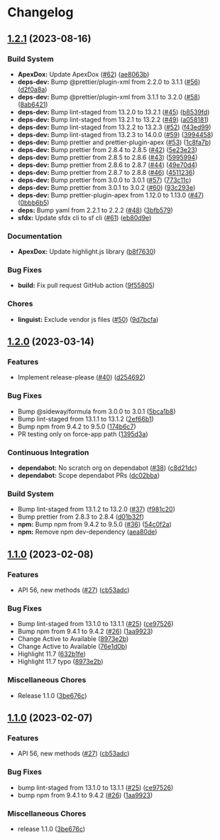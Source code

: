 # Changelog

## [1.2.1](https://github.com/dschach/record-types/compare/record-types-v1.2.0...record-types-v1.2.1) (2023-08-16)


### Build System

* **ApexDox:** Update ApexDox ([#62](https://github.com/dschach/record-types/issues/62)) ([ae8063b](https://github.com/dschach/record-types/commit/ae8063b090728a7f0530f9c46a97df0dfa5225cf))
* **deps-dev:** Bump @prettier/plugin-xml from 2.2.0 to 3.1.1 ([#56](https://github.com/dschach/record-types/issues/56)) ([d2f0a8a](https://github.com/dschach/record-types/commit/d2f0a8a4f225446e0f9a838281bfc4972ae8f5ac))
* **deps-dev:** Bump @prettier/plugin-xml from 3.1.1 to 3.2.0 ([#58](https://github.com/dschach/record-types/issues/58)) ([8ab6421](https://github.com/dschach/record-types/commit/8ab642103fac451268a643c34416531fe656a4af))
* **deps-dev:** Bump lint-staged from 13.2.0 to 13.2.1 ([#45](https://github.com/dschach/record-types/issues/45)) ([b8539fd](https://github.com/dschach/record-types/commit/b8539fdcc666ea4e5347952217b69d866179b360))
* **deps-dev:** Bump lint-staged from 13.2.1 to 13.2.2 ([#49](https://github.com/dschach/record-types/issues/49)) ([a058181](https://github.com/dschach/record-types/commit/a0581810b58034ad269efc70069b5ade03768c11))
* **deps-dev:** Bump lint-staged from 13.2.2 to 13.2.3 ([#52](https://github.com/dschach/record-types/issues/52)) ([f43ed99](https://github.com/dschach/record-types/commit/f43ed99571353fbc660c50b2b8316c825121c004))
* **deps-dev:** Bump lint-staged from 13.2.3 to 14.0.0 ([#59](https://github.com/dschach/record-types/issues/59)) ([3994458](https://github.com/dschach/record-types/commit/39944583e67d94ca7109348bbb8d273c623f0004))
* **deps-dev:** Bump prettier and prettier-plugin-apex ([#53](https://github.com/dschach/record-types/issues/53)) ([1c8fa7b](https://github.com/dschach/record-types/commit/1c8fa7b2b054b8d8ca04ca687c629604baa0ade3))
* **deps-dev:** Bump prettier from 2.8.4 to 2.8.5 ([#42](https://github.com/dschach/record-types/issues/42)) ([5e23e23](https://github.com/dschach/record-types/commit/5e23e23b61657ad84ece14b1167786c457a01ffc))
* **deps-dev:** Bump prettier from 2.8.5 to 2.8.6 ([#43](https://github.com/dschach/record-types/issues/43)) ([5995994](https://github.com/dschach/record-types/commit/5995994b4d3b4c66df5f045cdf41b58885936db4))
* **deps-dev:** Bump prettier from 2.8.6 to 2.8.7 ([#44](https://github.com/dschach/record-types/issues/44)) ([49e70d4](https://github.com/dschach/record-types/commit/49e70d47e2599217ec6bc8a3bdd0a61e0598923e))
* **deps-dev:** Bump prettier from 2.8.7 to 2.8.8 ([#46](https://github.com/dschach/record-types/issues/46)) ([4511236](https://github.com/dschach/record-types/commit/45112367d01159858060a557fcee29afc94ef709))
* **deps-dev:** Bump prettier from 3.0.0 to 3.0.1 ([#57](https://github.com/dschach/record-types/issues/57)) ([773c11c](https://github.com/dschach/record-types/commit/773c11cca3bcfb4e42904a7f23b643d30aa8efb8))
* **deps-dev:** Bump prettier from 3.0.1 to 3.0.2 ([#60](https://github.com/dschach/record-types/issues/60)) ([93c293e](https://github.com/dschach/record-types/commit/93c293e30c5d6f38de85ad25d744a24713f47700))
* **deps-dev:** Bump prettier-plugin-apex from 1.12.0 to 1.13.0 ([#47](https://github.com/dschach/record-types/issues/47)) ([0bbb6b5](https://github.com/dschach/record-types/commit/0bbb6b5b46c2f7d0eddd1a486cfb37b33b43d062))
* **deps:** Bump yaml from 2.2.1 to 2.2.2 ([#48](https://github.com/dschach/record-types/issues/48)) ([3bfb579](https://github.com/dschach/record-types/commit/3bfb5796375a49334b58d28a0d88a5d1c28b0946))
* **sfdx:** Update sfdx cli to sf cli ([#61](https://github.com/dschach/record-types/issues/61)) ([eb80d9e](https://github.com/dschach/record-types/commit/eb80d9e7902dc3665b0fb931c27ff5a45050ffdf))


### Documentation

* **ApexDox:** Update highlight.js library ([b8f7630](https://github.com/dschach/record-types/commit/b8f7630f62c08495733fee3e887e70f02dd94482))


### Bug Fixes

* **build:** Fix pull request GitHub action ([9f55805](https://github.com/dschach/record-types/commit/9f55805ecf11a97bacb5dc23f07541f7c8971dd2))


### Chores

* **linguist:** Exclude vendor js files ([#50](https://github.com/dschach/record-types/issues/50)) ([9d7bcfa](https://github.com/dschach/record-types/commit/9d7bcfae729329075f116614561a9c805a19211a))

## [1.2.0](https://github.com/dschach/record-types/compare/record-types-v1.1.0...record-types-v1.2.0) (2023-03-14)


### Features

* Implement release-please ([#40](https://github.com/dschach/record-types/issues/40)) ([d254692](https://github.com/dschach/record-types/commit/d254692598fe7ed523fa25801d1037916677ed85))


### Bug Fixes

* Bump @sideway/formula from 3.0.0 to 3.0.1 ([5bca1b8](https://github.com/dschach/record-types/commit/5bca1b8af368115bdea5e28563930edbe716fa39))
* Bump lint-staged from 13.1.1 to 13.1.2 ([2ef66b1](https://github.com/dschach/record-types/commit/2ef66b110fb7ef976a943079404256cad22cdadd))
* Bump npm from 9.4.2 to 9.5.0 ([174b6c7](https://github.com/dschach/record-types/commit/174b6c74a49b88648b06fdf7f0c6bfc423aece9b))
* PR testing only on force-app path ([1395d3a](https://github.com/dschach/record-types/commit/1395d3a14e9c51f3a25fd1fe23ee7f225e78d094))


### Continuous Integration

* **dependabot:** No scratch org on dependabot ([#38](https://github.com/dschach/record-types/issues/38)) ([c8d21dc](https://github.com/dschach/record-types/commit/c8d21dc1c869b2f5fae989ff5de7629f902dc993))
* **dependabot:** Scope dependabot PRs ([dc02bba](https://github.com/dschach/record-types/commit/dc02bba2c461e1697fcff3463163075d450b3428))


### Build System

* Bump lint-staged from 13.1.2 to 13.2.0 ([#37](https://github.com/dschach/record-types/issues/37)) ([f981c20](https://github.com/dschach/record-types/commit/f981c208363d67a246a44fa795e6a0e1e3d93774))
* Bump prettier from 2.8.3 to 2.8.4 ([d01b32f](https://github.com/dschach/record-types/commit/d01b32f1484cac2f42b8f21acf3225c360939117))
* **npm:** Bump npm from 9.4.2 to 9.5.0 ([#36](https://github.com/dschach/record-types/issues/36)) ([54c0f2a](https://github.com/dschach/record-types/commit/54c0f2ad3bfd8c9e2d6dcc2dbcec64a575bf0b71))
* **npm:** Remove npm dev-dependency ([aea80de](https://github.com/dschach/record-types/commit/aea80de8cfbe9be680e72f14f41c01a1bd3cd3d8))

## [1.1.0](https://github.com/dschach/record-types/compare/recordtypes-utility-v1.1.0...recordtypes-utility-v1.1.0) (2023-02-08)


### Features

* API 56, new methods ([#27](https://github.com/dschach/record-types/issues/27)) ([cb53adc](https://github.com/dschach/record-types/commit/cb53adcd31611235122038eb5f11622daf12b6ca))


### Bug Fixes

* Bump lint-staged from 13.1.0 to 13.1.1 ([#25](https://github.com/dschach/record-types/issues/25)) ([ce97526](https://github.com/dschach/record-types/commit/ce9752620d25761c54984c68cfc7ae62af51314b))
* Bump npm from 9.4.1 to 9.4.2 ([#26](https://github.com/dschach/record-types/issues/26)) ([1aa9923](https://github.com/dschach/record-types/commit/1aa9923e5d3a1f3d6b53be5befc4663e13640474))
* Change Active to Available ([8973e2b](https://github.com/dschach/record-types/commit/8973e2bcd544ec37200331a3c68df5984774d660))
* Change Active to Available ([76e1d0b](https://github.com/dschach/record-types/commit/76e1d0b7c7979474dddfc93f5a819d12218808dc))
* Highlight 11.7 ([632b1fe](https://github.com/dschach/record-types/commit/632b1fe94c71ff100ff347bd5b7133eeb7676fe2))
* Highlight 11.7 typo ([8973e2b](https://github.com/dschach/record-types/commit/8973e2bcd544ec37200331a3c68df5984774d660))


### Miscellaneous Chores

* Release 1.1.0 ([3be676c](https://github.com/dschach/record-types/commit/3be676cec236890318a7dd66e137f8c5fb1da8a3))

## [1.1.0](https://github.com/dschach/record-types/compare/record-types-v1.1.0...record-types-v1.1.0) (2023-02-07)


### Features

* API 56, new methods ([#27](https://github.com/dschach/record-types/issues/27)) ([cb53adc](https://github.com/dschach/record-types/commit/cb53adcd31611235122038eb5f11622daf12b6ca))


### Bug Fixes

* bump lint-staged from 13.1.0 to 13.1.1 ([#25](https://github.com/dschach/record-types/issues/25)) ([ce97526](https://github.com/dschach/record-types/commit/ce9752620d25761c54984c68cfc7ae62af51314b))
* bump npm from 9.4.1 to 9.4.2 ([#26](https://github.com/dschach/record-types/issues/26)) ([1aa9923](https://github.com/dschach/record-types/commit/1aa9923e5d3a1f3d6b53be5befc4663e13640474))


### Miscellaneous Chores

* release 1.1.0 ([3be676c](https://github.com/dschach/record-types/commit/3be676cec236890318a7dd66e137f8c5fb1da8a3))
